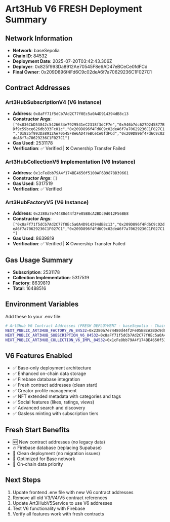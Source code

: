 
# Art3Hub V6 FRESH Deployment Summary

## Network Information
- **Network**: baseSepolia
- **Chain ID**: 84532
- **Deployment Date**: 2025-07-20T03:42:43.306Z
- **Deployer**: 0x825f993Da8912Ae70545F8e6AD47eBCeCe0fdFCd
- **Final Owner**: 0x209D896f4Fd6C9c02deA6f7a70629236C1F027C1

## Contract Addresses

### Art3HubSubscriptionV4 (V6 Instance)
- **Address**: `0x8aFf71f5dCb7Ad2C77f0Ec5a0A4D914394dB8c13`
- **Constructor Args**: `["0x036CbD53842c5426634e7929541eC2318f3dCF7e","0x946b7dc627D245877BDf9c59bce626db333Fc01c","0x209D896f4Fd6C9c02deA6f7a70629236C1F027C1","0x825f993Da8912Ae70545F8e6AD47eBCeCe0fdFCd","0x209D896f4Fd6C9c02deA6f7a70629236C1F027C1"]`
- **Gas Used**: 2531178
- **Verification**: ✅ Verified | ❌ Ownership Transfer Failed

### Art3HubCollectionV5 Implementation (V6 Instance)
- **Address**: `0x1cFe8bb79A4f174BE4650f5100AF6B9878D39661`
- **Constructor Args**: `[]`
- **Gas Used**: 5317519
- **Verification**: ✅ Verified

### Art3HubFactoryV5 (V6 Instance)
- **Address**: `0x2380a7e74480d44f2Fe05B8cA2BDc9d012F56BE8`
- **Constructor Args**: `["0x8aFf71f5dCb7Ad2C77f0Ec5a0A4D914394dB8c13","0x209D896f4Fd6C9c02deA6f7a70629236C1F027C1","0x209D896f4Fd6C9c02deA6f7a70629236C1F027C1"]`
- **Gas Used**: 8639819
- **Verification**: ✅ Verified | ❌ Ownership Transfer Failed

## Gas Usage Summary
- **Subscription**: 2531178
- **Collection Implementation**: 5317519
- **Factory**: 8639819
- **Total**: 16488516

## Environment Variables

Add these to your .env file:

```bash
# Art3Hub V6 Contract Addresses (FRESH DEPLOYMENT - baseSepolia - Chain ID: 84532)
NEXT_PUBLIC_ART3HUB_FACTORY_V6_84532=0x2380a7e74480d44f2Fe05B8cA2BDc9d012F56BE8
NEXT_PUBLIC_ART3HUB_SUBSCRIPTION_V6_84532=0x8aFf71f5dCb7Ad2C77f0Ec5a0A4D914394dB8c13
NEXT_PUBLIC_ART3HUB_COLLECTION_V6_IMPL_84532=0x1cFe8bb79A4f174BE4650f5100AF6B9878D39661
```

## V6 Features Enabled
- ✅ Base-only deployment architecture
- ✅ Enhanced on-chain data storage
- ✅ Firebase database integration
- ✅ Fresh contract addresses (clean start)
- ✅ Creator profile management
- ✅ NFT extended metadata with categories and tags
- ✅ Social features (likes, ratings, views)
- ✅ Advanced search and discovery
- ✅ Gasless minting with subscription tiers

## Fresh Start Benefits
- 🆕 New contract addresses (no legacy data)
- 🔥 Firebase database (replacing Supabase)
- 🧹 Clean deployment (no migration issues)
- 🚀 Optimized for Base network
- 💾 On-chain data priority

## Next Steps
1. Update frontend .env file with new V6 contract addresses
2. Remove all old V3/V4/V5 contract references
3. Update Art3HubV5Service to use V6 addresses
4. Test V6 functionality with Firebase
5. Verify all features work with fresh contracts
